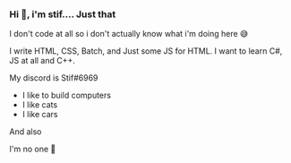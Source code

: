 ### Hi :wave:, i'm stif.... Just that 

I don't code at all so i don't actually know what i'm doing here :sweat_smile:

I write HTML, CSS, Batch, and Just some JS for HTML. I want to learn C#, JS at all and C++.

My discord is Stif#6969

- I like to build computers
- I like cats
- I like cars

And also

I'm no one :yawning_face: 
